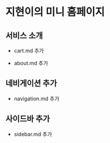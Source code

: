 # 지현이의 미니 홈페이지


## 서비스 소개

- cart.md 추가

- about.md 추가

## 네비게이션 추가
- navigation.md 추가

## 사이드바 추가
- sidebar.md 추가

